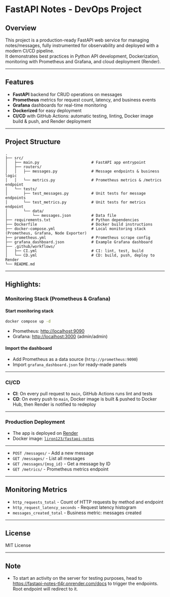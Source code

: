 # FastAPI Notes - DevOps Project

## Overview

This project is a production-ready FastAPI web service for managing notes/messages, fully instrumented for observability and deployed with a modern CI/CD pipeline.  
It demonstrates best practices in Python API development, Dockerization, monitoring with Prometheus and Grafana, and cloud deployment (Render).  

---

## Features

- **FastAPI** backend for CRUD operations on messages
- **Prometheus** metrics for request count, latency, and business events
- **Grafana** dashboards for real-time monitoring
- **Dockerized** for easy deployment
- **CI/CD** with GitHub Actions: automatic testing, linting, Docker image build & push, and Render deployment

---

## Project Structure

```
.
├── src/
│   ├── main.py                       # FastAPI app entrypoint
│   ├── routers/
│   │   ├── messages.py               # Message endpoints & business logic
│   │   └── metrics.py                # Prometheus metrics & /metrics endpoint
│   └── tests/
│       ├── test_messages.py          # Unit tests for message endpoints
│       └── test_metrics.py           # Unit tests for metrics endpoint
│       └── data/
│           └── messages.json         # Data file
├── requirements.txt                  # Python dependencies
├── Dockerfile                        # Docker build instructions
├── docker-compose.yml                # Local monitoring stack (Prometheus, Grafana, Node Exporter)
├── prometheus.yml                    # Prometheus scrape config
├── grafana_dashboard.json            # Example Grafana dashboard
├── .github/workflows/
│   ├── CI.yml                        # CI: lint, test, build
│   └── CD.yml                        # CD: build, push, deploy to Render
└── README.md
```

---

## Highlights:

### Monitoring Stack (Prometheus & Grafana)

#### Start monitoring stack

```bash
docker compose up -d
```

- Prometheus: [http://localhost:9090](http://localhost:9090)
- Grafana: [http://localhost:3000](http://localhost:3000) (admin/admin)

#### Import the dashboard

- Add Prometheus as a data source (`http://prometheus:9090`)
- Import `grafana_dashboard.json` for ready-made panels

---

### CI/CD

- **CI**: On every pull request to `main`, GitHub Actions runs lint and tests
- **CD**: On every push to `main`, Docker image is built & pushed to Docker Hub, then Render is notified to redeploy

---

### Production Deployment

- The app is deployed on [Render](https://fastapi-notes-tl4r.onrender.com/)
- Docker image: [`liron123/fastapi-notes`](https://hub.docker.com/r/liron123/fastapi-notes)

---

- `POST /messages/` - Add a new message
- `GET /messages/` - List all messages
- `GET /messages/{msg_id}` - Get a message by ID
- `GET /metrics/` - Prometheus metrics endpoint

---

## Monitoring Metrics

- `http_requests_total` - Count of HTTP requests by method and endpoint
- `http_request_latency_seconds` - Request latency histogram
- `messages_created_total` - Business metric: messages created

---

## License

MIT License

---

## Note

- To start an activity on the server for testing purposes, head to https://fastapi-notes-tl4r.onrender.com/docs to trigger the endpoints. Root endpoint will redirect to it.

